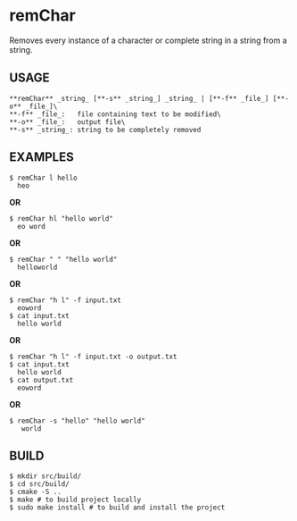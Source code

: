 # remChar
Removes every instance of a character or complete string in a string from a string.

## USAGE
    **remChar** _string_ [**-s** _string_] _string_ | [**-f** _file_] [**-o** _file_]\
    **-f** _file_:   file containing text to be modified\
    **-o** _file_:   output file\
    **-s** _string_: string to be completely removed

## EXAMPLES
    $ remChar l hello
      heo

**OR**

    $ remChar hl "hello world"
      eo word

**OR**

    $ remChar " " "hello world"
      helloworld

**OR**

    $ remChar "h l" -f input.txt
      eoword
    $ cat input.txt
      hello world

**OR**

    $ remChar "h l" -f input.txt -o output.txt
    $ cat input.txt
      hello world
    $ cat output.txt
      eoword

**OR**

    $ remChar -s "hello" "hello world"
       world

## BUILD
    $ mkdir src/build/
    $ cd src/build/
    $ cmake -S ..
    $ make # to build project locally
    $ sudo make install # to build and install the project
